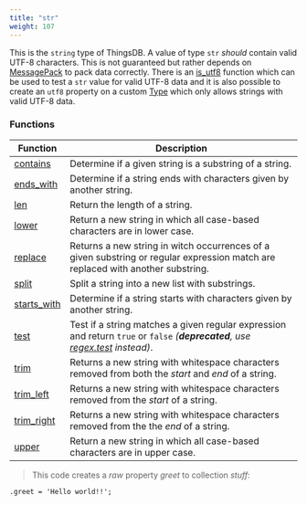 ```yaml
---
title: "str"
weight: 107
---
```


This is the `string` type of ThingsDB. A value of type `str` *should* contain valid UTF-8 characters. This
is not guaranteed but rather depends on [MessagePack](https://msgpack.org) to pack data correctly.
There is an [is_utf8](../../collection-api/is_utf8) function which can be used to test a `str` value for valid UTF-8
data and it is also possible to create an `utf8` property on a custom [Type](../type) which only allows strings
with valid UTF-8 data.

### Functions

Function | Description
------ | -----------
[contains](./contains) | Determine if a given string is a substring of a string.
[ends_with](./ends_with) | Determine if a string ends with characters given by another string.
[len](./len) | Return the length of a string.
[lower](./lower) | Return a new string in which all case-based characters are in lower case.
[replace](./replace) | Returns a new string in witch occurrences of a given substring or regular expression match are replaced with another substring.
[split](./split) | Split a string into a new list with substrings.
[starts_with](./starts_with) | Determine if a string starts with characters given by another string.
[test](./test) | Test if a string matches a given regular expression and return `true` or `false` *(**deprecated**, use [regex.test](../regex/test) instead)*.
[trim](./trim) | Returns a new string with whitespace characters removed from both the *start* and *end* of a string.
[trim_left](./trim_left) | Returns a new string with whitespace characters removed from the *start* of a string.
[trim_right](./trim_right) | Returns a new string with whitespace characters removed from the the *end* of a string.
[upper](./upper) | Return a new string in which all case-based characters are in upper case.

> This code creates a *raw* property *greet* to collection *stuff*:

```thingsdb,should_pass
.greet = 'Hello world!!';
```
